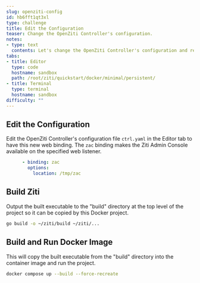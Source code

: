 ```yaml
---
slug: openziti-config
id: hb6fft1qt3xl
type: challenge
title: Edit the Configuration
teaser: Change the OpenZiti Controller's configuration.
notes:
- type: text
  contents: Let's change the OpenZiti Controller's configuration and restart the server.
tabs:
- title: Editor
  type: code
  hostname: sandbox
  path: /root/ziti/quickstart/docker/minimal/persistent/
- title: Terminal
  type: terminal
  hostname: sandbox
difficulty: ""
---
```


## Edit the Configuration

Edit the OpenZiti Controller's configuration file `ctrl.yaml` in the Editor tab to have this new web binding. The `zac` binding makes the Ziti Admin Console available on the specified web listener.

```yaml
      - binding: zac
        options:
          location: /tmp/zac
```

## Build Ziti

Output the built executable to the "build" directory at the top level of the project so it can be copied by this Docker project.

```bash
go build -o ~/ziti/build ~/ziti/...
```

## Build and Run Docker Image

This will copy the built executable from the "build" directory into the container image and run the project.

```bash
docker compose up --build --force-recreate
```

